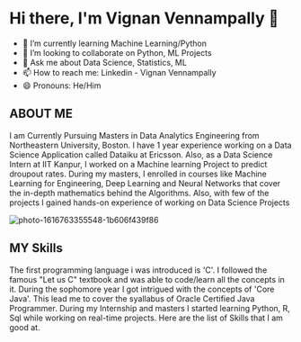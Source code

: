 # Hi there, I'm Vignan Vennampally 👋



- 🌱 I’m currently learning Machine Learning/Python
- 👯 I’m looking to collaborate on Python, ML Projects
- 💬 Ask me about Data Science, Statistics, ML
- 📫 How to reach me: Linkedin - Vignan Vennampally
- 😄 Pronouns: He/Him

## ABOUT ME

I am Currently Pursuing Masters in Data Analytics Engineering from Northeastern University, Boston. I have 1 year experience working on a Data Science Application called Dataiku at Ericsson. Also, as a Data Science Intern at IIT Kanpur, I worked on a Machine learning Project to predict droupout rates. During my masters, I enrolled in courses like Machine Learning for Engineering, Deep Learning and Neural Networks that cover the in-depth mathematics behind the Algorithms. Also, with few of the projects I gained hands-on experience of working on Data Science Projects


![photo-1616763355548-1b606f439f86](https://user-images.githubusercontent.com/84727716/168519807-e63c2901-dc4a-425c-9f77-e94e6b6442b9.jpg)



## MY Skills

The first programming language i was introduced is 'C'. I followed the famous "Let us C" textbook and was able to code/learn all the concepts in it. During the sophomore year I got intrigued with the concepts of 'Core Java'. This lead me to cover the syallabus of Oracle Certified Java Programmer. During my Internship and masters I started learning Python, R, Sql while working on real-time projects. Here are the list of Skills that I am good at.

